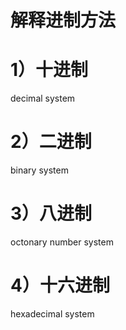 # 解释进制方法
# 1）十进制
decimal system
# 2）二进制
binary system
# 3）八进制
octonary number system
# 4）十六进制
hexadecimal system
